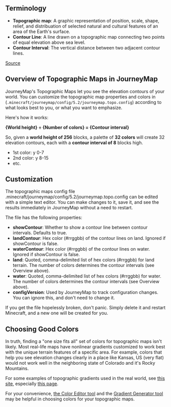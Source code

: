## **Terminology**

- **Topographic map**: A graphic representation of position, scale, shape, relief, and distribuation of selected natural and cultural features of an area of the Earth's surface.
- **Contour Line**: A line drawn on a topographic map connecting two points of equal elevation above sea level.
- **Contour Interval**: The vertical distance between two adjacent contour lines.

[Source](https://quizlet.com/16183184/topographic-maps-terms-flash-cards)

## **Overview of Topographic Maps in JourneyMap**

JourneyMap's Topographic Maps let you see the elevation contours of your world.  You can customize the topographic map properties and colors in (`.minecraft/journeymap/config/5.2/journeymap.topo.config`) according to what looks best to you, or what you want to emphasize.  

Here's how it works:

**{World height} ÷ {Number of colors} = {Contour interval}**

So, given a **world height of 256** blocks, a palette of **32 colors** will create 32 elevation contours, each with a **contour interval of 8** blocks high.

- 1st color: y 0-7
- 2nd color: y 8-15
- etc.

## **Customization**

The topographic maps config file </code>.minecraft/journeymap/config/5.2/journeymap.topo.config</code> can be edited with a simple text editor.  You can make changes to it, save it, and see the results immediately in JourneyMap without a need to restart.

The file has the following properties:

- **showContour**: Whether to show a contour line between contour intervals.  Defaults to true.
- **landContour**: Hex color (#rrggbb) of the contour lines on land.  Ignored if showContour is false.
- **waterContour**: Hex color (#rrggbb) of the contour lines on water.  Ignored if showContour is false.
- **land**: Quoted, comma-delimited list of hex colors (#rrggbb) for land terrain.  The number of colors determines the contour intervals (see Overview above).
- **water**: Quoted, comma-delimited list of hex colors (#rrggbb) for water.  The number of colors determines the contour intervals (see Overview above).
- **configVersion**: Used by JourneyMap to track configuration changes. You can ignore this, and don't need to change it.

If you get the file hopelessly broken, don't panic.  Simply delete it and restart Minecraft, and a new one will be created for you.

## **Choosing Good Colors**

In truth, finding a "one size fits all" set of colors for topographic maps isn't likely. Most real-life maps have nonlinear gradients customized to work best with the unique terrain features of a specific area.  For example, colors that help you see elevation changes clearly in a place like Kansas, US (very flat) would not work well in the neighboring state of Colorado and it's Rocky Mountains.

For some examples of topographic gradients used in the real world, see [this site](http://soliton.vm.bytemark.co.uk/pub/cpt-city/index.html), especially [this page](http://soliton.vm.bytemark.co.uk/pub/cpt-city/views/topo.html).

For your convenience, [the Color Editor tool](https://jsfiddle.net/techbrew/4vm9as0o/embedded/result/) and the [Gradient Generator tool](https://jsfiddle.net/techbrew/umh423j0/embedded/result/) may be helpful in choosing colors for your topographic maps.
